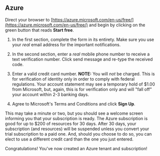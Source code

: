 ## Azure
Direct your browser to [https://azure.microsoft.com/en-us/free/](https://azure.microsoft.com/en-us/free/) and begin by clicking on the green button that reads **Start free**.

  1. In the first section, complete the form in its entirety. Make sure you use your _real_ email address for the important notifications.

  2. In the second section, enter a _real_ mobile phone number to receive a text verification number.  Click send message and re-type the received code.

  3. Enter a valid credit card number. **NOTE:** You will _not_ be charged.  This is for verification of identity only in order to comply with federal regulations.  Your account statement may see a temporary hold of $1.00 from Microsoft, but, again, this is for verification only and will "fall off" your account within 2-3 banking days.

  4. Agree to Microsoft's Terms and Conditions and click **Sign Up**.

This may take a minute or two, but you should see a welcome screen informing you that your subscription is ready.  The Azure subscription is good for up to $200 of resources for 30 days.  After 30 days, your subscription (and resources) will be suspended unless you convert your trial subscription to a paid one.  And, should you choose to do so, you can elect to use a different credit card than the one you just entered.

Congratulations!  You've now created an Azure tenant and subscription!
